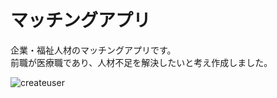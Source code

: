 # マッチングアプリ
  企業・福祉人材のマッチングアプリです。<br>
  前職が医療職であり、人材不足を解決したいと考え作成しました。

![createuser](https://github.com/ReoNarisawa/matching/assets/128871965/406b2e48-d3c0-4fcd-8f2f-21f3c28802e3)

